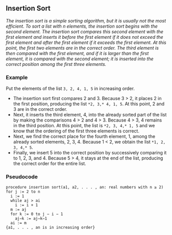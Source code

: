 ## Insertion Sort
*The insertion sort is a simple sorting algorithm, but it is usually
not the most efficient. To sort a list with n elements, the insertion sort begins with the second
element. The insertion sort compares this second element with the first element and inserts it
before the first element if it does not exceed the first element and after the first element if it
exceeds the first element. At this point, the first two elements are in the correct order. The third
element is then compared with the first element, and if it is larger than the first element, it is
compared with the second element; it is inserted into the correct position among the first three
elements.*
### Example
Put the elements of the list `3, 2, 4, 1, 5` in increasing order.
- The insertion sort first compares 2 and 3. Because 3 > 2, it places 2 in the first position,
producing the list `*2, 3,* 4, 1, 5`. At this point, 2 and 3 are in the correct order. 
- Next, it inserts the third element, 4, into the already sorted part of the list
by making the comparisons 4 > 2 and 4 > 3. Because 4 > 3, 4 remains in the third position.
At this point, the list is `*2, 3, 4,* 1, 5` and we know that the ordering of the first three elements
is correct. 
- Next, we find the correct place for the fourth element, 1, among the already sorted
elements, 2, 3, 4. Because 1 < 2, we obtain the list `*1, 2, 3, 4,* 5`. 
- Finally, we insert 5 into the correct position by successively comparing it to 1, 2, 3, and 4. 
Because 5 > 4, it stays at the end of the list, producing the correct order for the entire list.
### Pseudocode
```
procedure insertion sort(a1, a2, . . . , an: real numbers with n ≥ 2)
for j := 2 to n
  i := 1
  while aj > ai
    i := i + 1
  m := aj
  for k := 0 to j − i − 1
    aj−k := aj−k−1
  ai := m
{a1, . . . , an is in increasing order}
```
